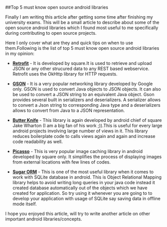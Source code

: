 ##Top 5 must know open source android libraries

Finally I am writing this article after getting some time after finishing my university exams.
This will be a small article to describe about some of the open source android libraries which I found most useful to me specifically during contributing to open source projects.

Here I only cover what are they and quick tips on when to use them.Following is the list of top 5 must know open source android
libraries in my opinion:

- **[Retrofit](http://square.github.io/retrofit/)** - It is developed by square.It is used to retrieve and upload JSON or any other strucured data to any REST based webservice. Retrofit uses the OkHttp library for HTTP requests.

- **[GSON](https://github.com/google/gson)** - It is a very popular networking library developed by Google only. GSON is used to convert Java objects to JSON objects. It can also be used to convert a JSON string to an equivalent Java object.
Gson provides several built in serializers and deserializers. A serializer allows to convert a Json string to corresponding Java type and a deserializers allows to convert from Java to a JSON representation. 

- **[Butter Knife](http://jakewharton.github.io/butterknife/)** - This library is again developed by android chief of square Jake Wharton (I am a big fan of his work ;)).This is useful for every large android projects involving large number of views in it.
This library reduces boilerplate code to calls views again and again and increase code readability as well.

- **[Picasso](http://square.github.io/picasso/)** - This is very popular image caching library in android developed by square only. It simplifies the process of displaying images from external locations with few lines of codes.

- **[Sugar ORM](http://satyan.github.io/sugar/)** - This is one of the most useful library when it comes to work with SQLite database in android.
This is Object Relational Mapping library helps  to avoid writing long queries in your java code instead it created database automatically out of the objects which we have created for application.
So try using it whenever you are going to to develop your application with usage of SQLite say saving data in offline mode itself.

I hope you enjoyed this article, will try to write another article on other important android libraries/concepts.
